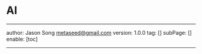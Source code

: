 # AI 
---
author: Jason Song <metaseed@gmail.com>
version: 1.0.0
tag: []
subPage: []
enable: [toc]

---

